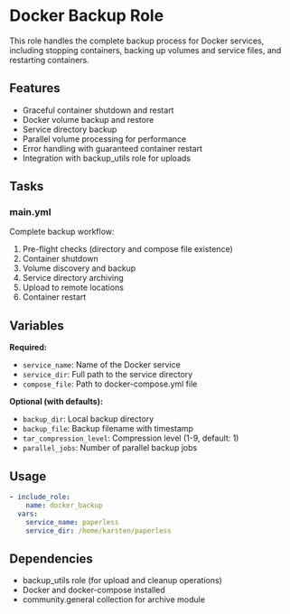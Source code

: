 # Docker Backup Role

This role handles the complete backup process for Docker services, including stopping containers, backing up volumes and service files, and restarting containers.

## Features

- Graceful container shutdown and restart
- Docker volume backup and restore
- Service directory backup
- Parallel volume processing for performance
- Error handling with guaranteed container restart
- Integration with backup_utils role for uploads

## Tasks

### main.yml
Complete backup workflow:
1. Pre-flight checks (directory and compose file existence)
2. Container shutdown
3. Volume discovery and backup
4. Service directory archiving
5. Upload to remote locations
6. Container restart

## Variables

**Required:**
- `service_name`: Name of the Docker service
- `service_dir`: Full path to the service directory
- `compose_file`: Path to docker-compose.yml file

**Optional (with defaults):**
- `backup_dir`: Local backup directory
- `backup_file`: Backup filename with timestamp
- `tar_compression_level`: Compression level (1-9, default: 1)
- `parallel_jobs`: Number of parallel backup jobs

## Usage

```yaml
- include_role:
    name: docker_backup
  vars:
    service_name: paperless
    service_dir: /home/karsten/paperless
```

## Dependencies

- backup_utils role (for upload and cleanup operations)
- Docker and docker-compose installed
- community.general collection for archive module
